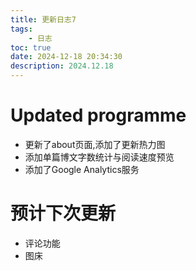 ```yaml
---
title: 更新日志7
tags: 
	- 日志
toc: true
date: 2024-12-18 20:34:30 
description: 2024.12.18
---
```

# Updated programme
* 更新了about页面,添加了更新热力图
* 添加单篇博文字数统计与阅读速度预览
* 添加了Google Analytics服务

# 预计下次更新
* 评论功能
* 图床
